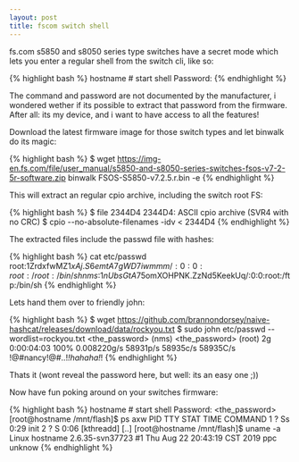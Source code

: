 ```yaml
---
layout: post
title: fscom switch shell
---
```


fs.com s5850 and s8050 series type switches have a secret mode which
lets you enter a regular shell from the switch cli, like so: 


{% highlight bash %}
hostname # start shell
Password:
{% endhighlight %}

The command and password are not documented by the manufacturer,
i wondered wether if its possible to extract that password from
the firmware. After all: its my device, and i want to have access
to all the features!

Download the latest firmware image for those switch types and let binwalk do
its magic:

{% highlight bash %}
$ wget https://img-en.fs.com/file/user_manual/s5850-and-s8050-series-switches-fsos-v7-2-5r-software.zip
binwalk FSOS-S5850-v7.2.5.r.bin  -e
{% endhighlight %}

This will extract an regular cpio archive, including the switch root FS:

{% highlight bash %}
$ file 2344D4 
2344D4: ASCII cpio archive (SVR4 with no CRC)
$ cpio --no-absolute-filenames -idv < 2344D4
{% endhighlight %}

The extracted files include the passwd file with hashes:

{% highlight bash %}
cat etc/passwd
root:$1$ZrdxfwMZ$1xAj.S6emtA7gWD7iwmmm/:0:0:root:/root:/bin/sh
nms:$1$nUbsGtA7$5omXOHPNK.ZzNd5KeekUq/:0:0:root:/ftp:/bin/sh
{% endhighlight %}

Lets hand them over to friendly john:

{% highlight bash %}
$ wget https://github.com/brannondorsey/naive-hashcat/releases/download/data/rockyou.txt
$ sudo john etc/passwd  --wordlist=rockyou.txt
<the_password>   (nms)
<the_password>   (root)
2g 0:00:04:03 100% 0.008220g/s 58931p/s 58935c/s 58935C/s !@#nancy!@#..!*!hahaha!*!
{% endhighlight %}

Thats it (wont reveal the password here, but well: its an easy one ;))

Now have fun poking around on your switches firmware:

{% highlight bash %}
hostname # start shell
Password: <the_password>
[root@hostname /mnt/flash]$ ps axw
  PID TTY      STAT   TIME COMMAND
    1 ?        Ss     0:29 init
    2 ?        S      0:06 [kthreadd]
 [..]
[root@hostname /mnt/flash]$ uname -a
Linux hostname 2.6.35-svn37723 #1 Thu Aug 22 20:43:19 CST 2019 ppc unknow
{% endhighlight %}
